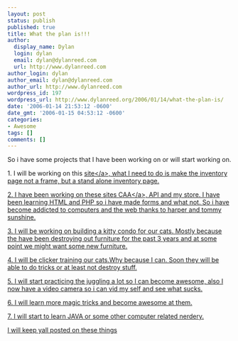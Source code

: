 ```yaml
---
layout: post
status: publish
published: true
title: What the plan is!!!
author:
  display_name: Dylan
  login: dylan
  email: dylan@dylanreed.com
  url: http://www.dylanreed.com
author_login: dylan
author_email: dylan@dylanreed.com
author_url: http://www.dylanreed.com
wordpress_id: 197
wordpress_url: http://www.dylanreed.org/2006/01/14/what-the-plan-is/
date: '2006-01-14 21:53:12 -0600'
date_gmt: '2006-01-15 04:53:12 -0600'
categories:
- Awesome
tags: []
comments: []
---
```

<p>So i have some projects that I have been working on or will start working on.</p>
<p>1. I will be working on this <a title="Northern Auto" target="_blank" href="http:&#47;&#47;www.northernauto.net">site<&#47;a>, what I need to do is make the inventory page not a frame, but a stand alone inventory page.</p>
<p>2. I have been working on these sites <a title="CAA" href="http:&#47;&#47;www.clownsareawesome.com">CAA<&#47;a>, API and my store. I have been learning HTML and PHP so i have made forms and what not. So i have become addicted to computers and the web thanks to harper and tommy sunshine. </p>
<p>3. I will be working on building a kitty condo for our cats. Mostly because the have been destroying out furniture for the past 3 years and at some point we might want some new furniture.</p>
<p>4. I will be clicker training our cats.Why because I can. Soon they will be able to do tricks or at least not destroy stuff.</p>
<p>5. I will start practicing the juggling a lot so I can become awesome, also I now have a video camera so i can vid my self and see what sucks.</p>
<p>6. I will learn more magic tricks and become awesome at them.</p>
<p>7. I will start to learn JAVA or some other computer related nerdery.</p>
<p>I will keep yall posted on these things</p>
